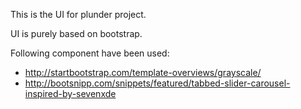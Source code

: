 This is the UI for plunder project.

UI is purely based on bootstrap.

Following component have been used:

* http://startbootstrap.com/template-overviews/grayscale/
* http://bootsnipp.com/snippets/featured/tabbed-slider-carousel-inspired-by-sevenxde